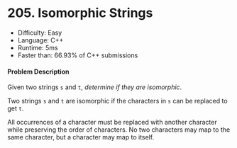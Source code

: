 # 205. Isomorphic Strings

- Difficulty: Easy
- Language: C++
- Runtime: 5ms
- Faster than: 66.93% of C++ submissions

#### Problem Description

Given two strings `s` and `t`, *determine if they are isomorphic*.

Two strings `s` and `t` are isomorphic if the characters in `s` can be replaced to get `t`.

All occurrences of a character must be replaced with another character while preserving the order of characters. No two characters may map to the same character, but a character may map to itself.

